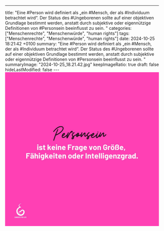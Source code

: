 ---
title: "Eine #Person wird definiert als „ein #Mensch, der als #Individuum betrachtet wird“.  Der Status des #Ungeborenen sollte auf einer objektiven Grundlage bestimmt werden, anstatt durch subjektive oder eigennützige Definitionen von #Personsein beeinflusst zu sein. "
categories: ["Menschenrechte", "Menschenwürde", "human rights"]
tags: ["Menschenrechte", "Menschenwürde", "human rights"]
date: 2024-10-25 18:21:42 +0100
summary: "Eine #Person wird definiert als „ein #Mensch, der als #Individuum betrachtet wird“.  Der Status des #Ungeborenen sollte auf einer objektiven Grundlage bestimmt werden, anstatt durch subjektive oder eigennützige Definitionen von #Personsein beeinflusst zu sein. "
summaryImage: "2024-10-25_18.21.42.jpg"
keepImageRatio: true
draft: false
hideLastModified: false
---[![Eine #Person wird definiert als „ein #Mensch, der als #Individuum betrachtet wird“.  Der Status des #Ungeborenen sollte auf einer objektiven Grundlage bestimmt werden, anstatt durch subjektive oder eigennützige Definitionen von #Personsein beeinflusst zu sein. ](2024-10-25_18.21.42.jpg "Eine #Person wird definiert als „ein #Mensch, der als #Individuum betrachtet wird“.  Der Status des #Ungeborenen sollte auf einer objektiven Grundlage bestimmt werden, anstatt durch subjektive oder eigennützige Definitionen von #Personsein beeinflusst zu sein. ")](https://www.sundaysforlife.org/de)